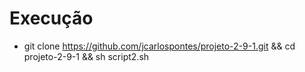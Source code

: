 # Execução

- git clone https://github.com/jcarlospontes/projeto-2-9-1.git && cd projeto-2-9-1 && sh script2.sh
